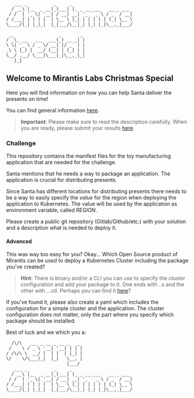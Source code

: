 ```
   ___ _          _     _                       
  / __\ |__  _ __(_)___| |_ _ __ ___   __ _ ___ 
 / /  | '_ \| '__| / __| __| '_ ` _ \ / _` / __|
/ /___| | | | |  | \__ \ |_| | | | | | (_| \__ \
\____/|_| |_|_|  |_|___/\__|_| |_| |_|\__,_|___/
                                                
 __                 _       _                   
/ _\_ __   ___  ___(_) __ _| |                  
\ \| '_ \ / _ \/ __| |/ _` | |                  
_\ \ |_) |  __/ (__| | (_| | |                  
\__/ .__/ \___|\___|_|\__,_|_|                  
   |_|                                          
```

## Welcome to Mirantis Labs Christmas Special 

Here you will find information on how you can help Santa deliver the presents on time!

You can find general information [here](https://www.mirantis.com/labs/learning/techtalks/mirantis-labs-christmas-special-code-challenge). 
> **Important**: Please make sure to read the description carefully. When you are ready, please submit your results [here](https://forms.gle/vxRskTs9wqt4PwjJ7).

### Challenge

This repository contains the manifest files for the toy manufacturing application that are needed for the challenge. 

Santa mentions that he needs a way to package an application. The application is crucial for distributing presents.

Since Santa has different locations for distributing presents there needs to be a way to easily specify the *value* for the region when deploying the application to Kubernetes. The value will be used by the application as environment variable, called *REGION*.

Please create a public git repository (Gitlab/Github/etc.) with your solution and a description what is needed to deploy it. 

#### Advanced

This was way too easy for you? Okay... Which Open Source product of Mirantis can be used to deploy a Kubernetes Cluster including the package you've created?

> **Hint**: There is binary and/or a CLI you can use to specify the cluster configuration and add your package to it. One ends with ..s and the other with ...ctl. Perhaps you can find it [here](https://github.com/k0sproject)?

If you've found it, please also create a yaml which includes the configuration for a simple cluster and the application. The cluster configuration does not matter, only the part where you specify which package should be installed. 


Best of luck and we which you a:

```                                 
  /\/\   ___ _ __ _ __ _   _                    
 /    \ / _ \ '__| '__| | | |                   
/ /\/\ \  __/ |  | |  | |_| |                   
\/    \/\___|_|  |_|   \__, |                   
                       |___/                    
   ___ _          _     _                       
  / __\ |__  _ __(_)___| |_ _ __ ___   __ _ ___ 
 / /  | '_ \| '__| / __| __| '_ ` _ \ / _` / __|
/ /___| | | | |  | \__ \ |_| | | | | | (_| \__ \
\____/|_| |_|_|  |_|___/\__|_| |_| |_|\__,_|___/
                                         
```